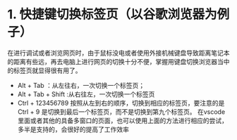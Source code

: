# 1. 快捷键切换标签页（以谷歌浏览器为例子）
在进行调试或者浏览网页时，由于鼠标没电或者使用外接机械键盘导致距离笔记本的距离有些远，再去电脑上进行网页的切换十分不便，掌握用键盘切换浏览器当中的标签页就显得很有用了。 
- Alt + Tab  ：从左往右，一次切换一个标签页；
- Alt + Tab + Shift :从右往左，一次切换一个标签页
- Ctrl + 123456789 按照从左到右的顺序，切换到相应的标签页，要注意的是Ctrl + 9 是切换到最后一个标签页，而不是切换到第九个标签页。
在vscode 里面或者其他的具备多窗口的页面，也可以使用上面的方法进行相应的尝试，多半是支持的，会很好的提高了工作效率
